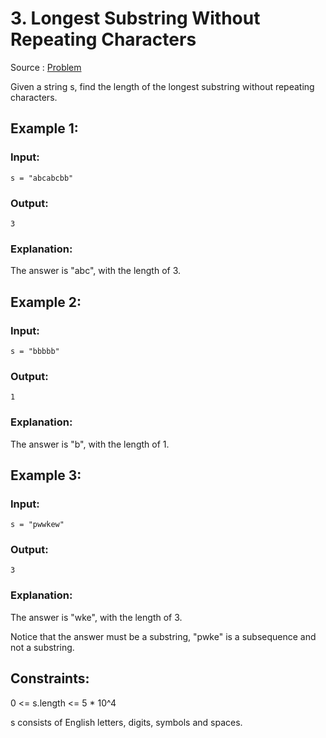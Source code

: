 # 3. Longest Substring Without Repeating Characters

Source : [Problem](https://leetcode.com/problems/longest-substring-without-repeating-characters)

Given a string s, find the length of the longest substring without repeating characters.

## Example 1:

### Input:

    s = "abcabcbb"

### Output:

    3

### Explanation:

The answer is "abc", with the length of 3.

## Example 2:

### Input:

    s = "bbbbb"

### Output:

    1

### Explanation:

The answer is "b", with the length of 1.

## Example 3:

### Input:

    s = "pwwkew"

### Output:

    3

### Explanation:

The answer is "wke", with the length of 3.

Notice that the answer must be a substring, "pwke" is a subsequence and not a substring.

## Constraints:

0 <= s.length <= 5 \* 10^4

s consists of English letters, digits, symbols and spaces.
